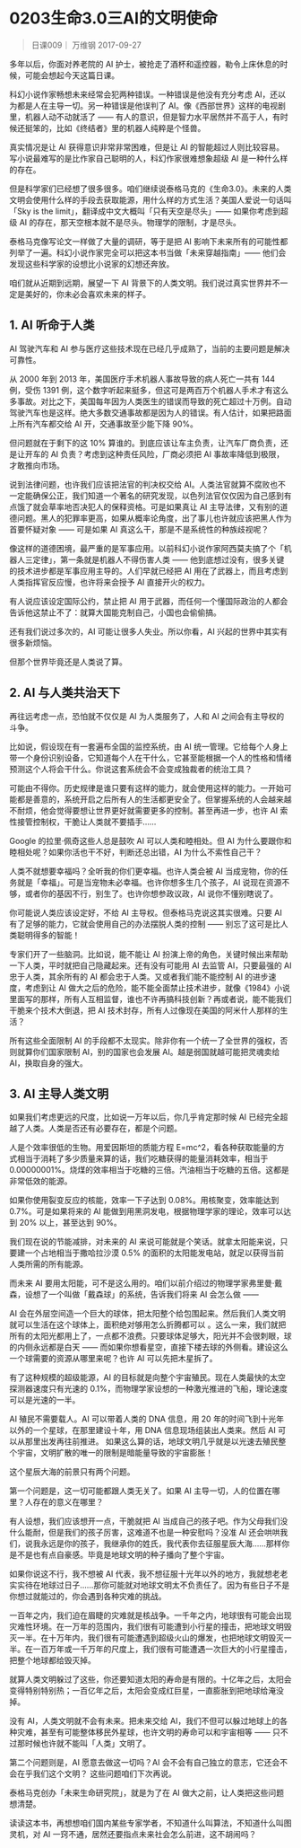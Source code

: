 # 0203生命3.0三AI的文明使命

> 日课009｜
万维钢 2017-09-27

多年以后，你面对养老院的 AI 护士，被抢走了酒杯和遥控器，勒令上床休息的时候，可能会想起今天这篇日课。

科幻小说作家畅想未来经常会犯两种错误。一种错误是他没有充分考虑 AI，还以为都是人在主导一切。另一种错误是他误判了 AI。像《西部世界》这样的电视剧里，机器人动不动就活了 —— 有人的意识，但是智力水平居然并不高于人，有时候还挺笨的，比如《终结者》里的机器人纯粹是个怪兽。

真实情况是让 AI 获得意识非常非常困难，但是让 AI 的智能超过人则比较容易。写小说最难写的是比作家自己聪明的人，科幻作家很难想象超级 AI 是一种什么样的存在。

但是科学家们已经想了很多很多。咱们继续说泰格马克的《生命3.0》。未来的人类文明会使用什么样的手段去获取能源，用什么样的方式生活？美国人爱说一句话叫「Sky is the limit」，翻译成中文大概叫「只有天空是尽头」—— 如果你考虑到超级 AI 的存在，那天空根本就不是尽头。物理学的限制，才是尽头。

泰格马克像写论文一样做了大量的调研，等于是把 AI 影响下未来所有的可能性都列举了一遍。科幻小说作家完全可以把这本书当做「未来穿越指南」—— 他们会发现这些科学家的设想比小说家的幻想还奔放。

咱们就从近期到远期，展望一下 AI 背景下的人类文明。我们说过真实世界并不一定是美好的，你未必会喜欢未来的样子。 

## 1. AI 听命于人类

AI 驾驶汽车和 AI 参与医疗这些技术现在已经几乎成熟了，当前的主要问题是解决可靠性。

从 2000 年到 2013 年，美国医疗手术机器人事故导致的病人死亡一共有 144 例，受伤 1391 例，这个数字听起来挺多，但这可是两百万个机器人手术才有这么多事故。对比之下，美国每年因为人类医生的错误而导致的死亡超过十万例。自动驾驶汽车也是这样。绝大多数交通事故都是因为人的错误。有人估计，如果把路面上所有汽车都交给 AI 开，交通事故至少能下降 90%。

但问题就在于剩下的这 10% 算谁的。到底应该让车主负责，让汽车厂商负责，还是让开车的 AI 负责？考虑到这种责任风险，厂商必须把 AI 事故率降低到极限，才敢推向市场。

说到法律问题，也许我们应该把法官的判决权交给 AI。人类法官就算不腐败也不一定能确保公正，我们知道一个著名的研究发现，以色列法官仅仅因为自己感到有点饿了就会草率地否决犯人的保释资格。可是如果真让 AI 主导法律，又有别的道德问题。黑人的犯罪率更高，如果从概率论角度，出了事儿也许就应该把黑人作为首要怀疑对象 —— 可是如果 AI 真这么干，那是不是系统性的种族歧视呢？

像这样的道德困境，最严重的是军事应用。以前科幻小说作家阿西莫夫搞了个「机器人三定律」，第一条就是机器人不得伤害人类 —— 他到底想过没有，很多关键的技术进步都是军事应用主导的。人们早就已经把 AI 用在了武器上，而且考虑到人类指挥官反应慢，也许将来会授予 AI 直接开火的权力。

有人说应该设定国际公约，禁止把 AI 用于武器，而任何一个懂国际政治的人都会告诉他这禁止不了：就算大国能克制自己，小国也会偷偷搞。

还有我们说过多次的，AI 可能让很多人失业。所以你看，AI 兴起的世界中其实有很多新烦恼。

但那个世界毕竟还是人类说了算。 

## 2. AI 与人类共治天下

再往远考虑一点，恐怕就不仅仅是 AI 为人类服务了，人和 AI 之间会有主导权的斗争。

比如说，假设现在有一套遍布全国的监控系统，由 AI 统一管理。它给每个人身上带一个身份识别设备，它知道每个人在干什么，它甚至能根据一个人的性格和情绪预测这个人将会干什么。你说这套系统会不会变成独裁者的统治工具？

可能由不得你。历史规律是谁只要有这样的能力，就会使用这样的能力。一开始可能都是善意的，系统开启之后所有人的生活都更安全了。但掌握系统的人会越来越不耐烦，他会觉得要想让世界更好就需要更多的控制。甚至再进一步，也许 AI 索性接管控制权，干脆让人类就不要插手……

Google 的拉里·佩奇这些人总是鼓吹 AI 可以人类和睦相处。但 AI 为什么要跟你和睦相处呢？如果你活也干不好，判断还总出错，AI 为什么不索性自己干？

人类不就想要幸福吗？全听我的你们更幸福。也许人类会被 AI 当成宠物，你的任务就是「幸福」。可是当宠物未必幸福。也许你想多生几个孩子，AI 说现在资源不够，或者你的基因不行，别生了。也许你想参政议政，AI 说你不懂别瞎说了。

你可能说人类应该设定好，不给 AI 主导权。但泰格马克说这其实很难。只要 AI 有了足够的能力，它就会使用自己的办法摆脱人类的控制 —— 别忘了这可是比人类聪明得多的智能！

专家们开了一些脑洞。比如说，能不能让 AI 扮演上帝的角色，关键时候出来帮助一下人类，平时就把自己隐藏起来。还有没有可能用 AI 去监管 AI，只要最强的 AI 忠于人类，其余所有的 AI 都会忠于人类。又或者我们能不能控制 AI 的进步速度，考虑到让 AI 做大之后的危险，能不能全面禁止技术进步，就像《1984》小说里面写的那样，所有人互相监督，谁也不许再搞科技创新？再或者说，能不能我们干脆来个技术大倒退，把 AI 技术封存，所有人过像现在美国的阿米什人那样的生活？

所有这些全面限制 AI 的手段都不太现实。除非你有一个统一了全世界的强权，否则就算你们国家限制 AI，别的国家也会发展 AI。越是弱国就越可能把灵魂卖给 AI，换取自身的强大。

## 3. AI 主导人类文明

如果我们考虑更远的尺度，比如说一万年以后，你几乎肯定那时候 AI 已经完全超越了人类。人类是否还有必要存在，都是个问题。

人是个效率很低的生物。用爱因斯坦的质能方程 E=mc^2，看各种获取能量的方式相当于消耗了多少质量来算的话，我们吃糖获得的能量消耗效率，相当于 0.00000001%。烧煤的效率相当于吃糖的三倍。汽油相当于吃糖的五倍。这都是非常低效的能源。

如果你使用裂变反应的核能，效率一下子达到 0.08%。用核聚变，效率能达到 0.7%。可是如果将来的 AI 能做到用黑洞发电，根据物理学家的理论，效率可以达到 20% 以上，甚至达到 90%。

我们现在说的节能减排，对未来的 AI 来说可能就是个笑话。就拿太阳能来说，只要建一个占地相当于撒哈拉沙漠 0.5% 的面积的太阳能发电站，就足以获得当前人类所需的所有能源。

而未来 AI 要用太阳能，可不是这么用的。咱们以前介绍过的物理学家弗里曼·戴森，设想了一个叫做「戴森球」的系统，告诉我们将来 AI 会怎么做 ——

AI 会在外层空间造一个巨大的球体，把太阳整个给包围起来。然后我们人类文明就可以生活在这个球体上，面积绝对够用怎么折腾都可以 。这么一来，我们就把所有的太阳光都用上了，一点都不浪费。只要球体足够大，阳光并不会很刺眼，球的内侧永远都是白天 —— 而如果你想看星空，直接下楼去球的外侧看。建设这么一个球需要的资源从哪里来呢？也许 AI 可以先把木星拆了。

有了这种规模的超级能源，AI 的目标就是向整个宇宙殖民。现在人类最快的太空探测器速度只有光速的 0.1%，而物理学家设想的一种激光推进的飞船，理论速度可以是光速的一半。

AI 殖民不需要载人。AI 可以带着人类的 DNA 信息，用 20 年的时间飞到十光年以外的一个星球，在那里建设十年，用 DNA 信息现场组装出人类来。然后 AI 可以从那里出发再往前推进。 如果这么算的话，地球文明几乎就是以光速去殖民整个宇宙，文明扩散的唯一的限制是暗能量导致的宇宙膨胀！ 

这个星辰大海的前景只有两个问题。

第一个问题是，这一切可能都跟人类无关了。如果 AI 主导一切，人的位置在哪里？人存在的意义在哪里？

有人设想，我们应该想开一点，干脆就把 AI 当成自己的孩子吧。作为父母我们没什么能耐，但是我们的孩子厉害，这难道不也是一种安慰吗？没准 AI 还会哄哄我们，说我永远是你的孩子，我继承你的姓氏，我代表你去征服星辰大海……那样你是不是也有点自豪感。毕竟是地球文明的种子播向了整个宇宙。

如果你说这不行，我不想被 AI 代表，我不想征服十光年以外的地方，我就想老老实实待在地球过日子……那你可能就对地球文明太不负责任了。因为有些日子不是你想过就能过的，你会遇到各种灾难的挑战。

一百年之内，我们迫在眉睫的灾难就是核战争。一千年之内，地球很有可能会出现灾难性环境。在一万年的范围内，我们很有可能遭到小行星的撞击，把地球文明毁灭一半。在十万年内，我们很有可能遭遇到超级火山的爆发，也把地球文明毁灭一半。在一百万年或一千万年的尺度上，我们很有可能遭遇一次巨大的小行星撞击，把整个地球都给毁灭掉。

就算人类文明躲过了这些，你还要知道太阳的寿命是有限的。十亿年之后，太阳会变得特别特别热；一百亿年之后，太阳会变成红巨星，一直膨胀到把地球给淹没掉。

没有 AI，人类文明就不会有未来。把未来交给 AI，我们不但可以躲过地球上的各种灾难，甚至有可能整体移民外星球，也许文明的寿命可以和宇宙相等 —— 只不过那时候也许就不能叫「人类」文明了。

第二个问题则是，AI 愿意去做这一切吗？AI 会不会有自己独立的意志，它还会不会在乎我们这个文明？ 这些问题咱们下次再说。

泰格马克创办「未来生命研究院」，就是为了在 AI 做大之前，让人类把这些问题想清楚。

读读这本书，再想想咱们国内某些专家学者，不知道什么叫算法，不知道什么叫图灵机，对 AI 一窍不通，居然还要指点未来社会怎么前进，这不胡闹吗？





